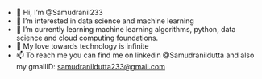 - 👋 Hi, I’m @Samudranil233
- 👀 I’m interested in data science and machine learning
- 🌱 I’m currently learning machine learning algorithms, python, data science and cloud computing foundations.
- 💞 My love towards technology is infinite
- 📫 To reach me you can find me on linkedin @Samudranildutta and also my gmailID: samudranildutta233@gmail.com

<!---
